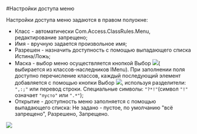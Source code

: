 ﻿#Настройки доступа меню

Настройки доступа меню задаются в правом полуокне:

* Класс - автоматически Com.Access.ClassRules.Menu, редактирование запрещено;
* Имя - вручную задается произвольное имя;
* Разрешен - назначить доступность с помощью выпадающего списка Истина/Ложь;
* Маска - выбор меню осуществляется кнопкой Выбор ![](topic:Com.AddFiles.Buttons.Btn_select.png)( выбирается из классов-наследников IMenu).
При заполнении поля доступно перечисление классов, каждый последующий элемент добавляется с помощью кнопки Выбор ![](topic:Com.AddFiles.Buttons.Btn_select.png), используя разделители: ``",:;"`` или перевод строки.
Специальные символы: ``"?*!"``(символ ``"!"`` означает ``"пусто"`` или ``".*"``);
* Открытие - доступность меню заполняется с помощью выпадающего списка: Не задано - пустое, по умолчанию "всё запрещено", Разрешено, Запрещено.

![](topic:.AddFiles.Screenshot_12186.jpg)


